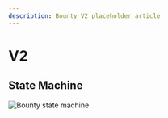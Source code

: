 ```yaml
---
description: Bounty V2 placeholder article
---
```


# V2

## State Machine

![Bounty state machine](../../.gitbook/assets/bounty\_v2.png)
